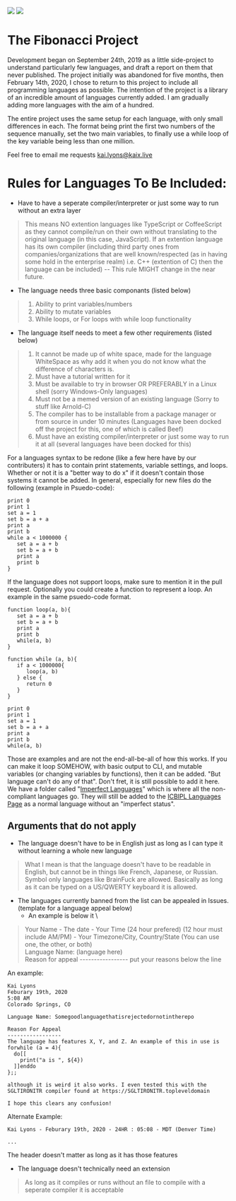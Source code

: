 ![](https://img.shields.io/github/repo-size/KaiLyons/Fibonacci) ![](https://img.shields.io/github/license/KaiLyons/Fibonacci)
# The Fibonacci Project
Development began on September 24th, 2019 as a little side-project to understand particularly few languages, and draft a report on them that never published. The project initially was abandoned for five months, then February 14th, 2020, I chose to return to this project to include all programming languages as possible. The intention of the project is a library of an incredible amount of languages currently added. I am gradually adding more languages with the aim of a hundred.

The entire project uses the same setup for each language, with only small differences in each. The format being print the first two numbers of the sequence manually, set the two main variables, to finally use a while loop of the key variable being less than one million.

Feel free to email me requests [kai.lyons@kaix.live](mailto:kai.lyons@kaix.live)

# Rules for Languages To Be Included:
- Have to have a seperate compiler/interpreter or just some way to run without an extra layer
> This means NO extention languages like TypeScript or CoffeeScript as they cannot compile/run on their own without translating to the original language (in this case, JavaScript). If an extention language has its own compiler (including third party ones from companies/organizations that are well known/respected (as in having some hold in the enterprise realm) i.e. C++ (extention of C) then the language can be included) -- This rule MIGHT change in the near future.

- The language needs three basic componants (listed below)
> 1. Ability to print variables/numbers
> 2. Ability to mutate variables
> 3. While loops, or For loops with while loop functionality

- The language itself needs to meet a few other requirements (listed below)
> 1. It cannot be made up of white space, made for the language WhiteSpace as why add it when you do not know what the difference of characters is.
> 2. Must have a tutorial written for it
> 3. Must be available to try in browser OR PREFERABLY in a Linux shell (sorry Windows-Only languages)
> 4. Must not be a memed version of an existing language (Sorry to stuff like Arnold-C)
> 5. The compiler has to be installable from a package manager or from source in under 10 minutes (Languages have been docked off the project for this, one of which is called Beef)
> 6. Must have an existing compiler/interpreter or just some way to run it at all (several languages have been docked for this)

For a languages syntax to be redone (like a few here have by our contributers) it has to contain print statements, variable settings, and loops. Whether or not it is a "better way to do x" if it doesn't contain those systems it cannot be added. In general, especially for new files do the following (example in Psuedo-code):
```
print 0
print 1
set a = 1
set b = a + a
print a
print b
while a < 1000000 {
   set a = a + b
   set b = a + b
   print a
   print b
}
```
If the language does not support loops, make sure to mention it in the pull request. Optionally you could create a function to represent a loop. An example in the same psuedo-code format.
```
function loop(a, b){
   set a = a + b
   set b = a + b
   print a
   print b 
   while(a, b)
}

function while (a, b){
   if a < 1000000{
      loop(a, b)
   } else {
      return 0
   }
}

print 0
print 1
set a = 1
set b = a + a
print a
print b
while(a, b)
```
Those are examples and are not the end-all-be-all of how this works. If you can make it loop SOMEHOW, with basic output to CLI, and mutable variables (or changing variables by functions), then it can be added. "But <somelang> language can't do any of that". Don't fret, it is still possible to add it here. We have a folder called "[Imperfect Languages](https://github.com/ICBIPL/Fibonacci/tree/master/Imperfect%20Languages)" which is where all the non-compliant languages go. They will still be added to the [ICBIPL Languages Page](https://icbipl.com/languages) as a normal language without an "imperfect status".

## Arguments that do not apply
- The language doesn't have to be in English just as long as I can type it without learning a whole new language
> What I mean is that the language doesn't have to be readable in English, but cannot be in things like French, Japanese, or Russian. Symbol only languages like BrainFuck are allowed. Basically as long as it can be typed on a US/QWERTY keyboard it is allowed.
- The languages currently banned from the list can be appealed in Issues. (template for a language appeal below)
   - An example is below it \
> Your Name - The date - Your Time (24 hour prefered) (12 hour must include AM/PM) - Your Timezone/City, Country/State (You can use one, the other, or both) \
> Language Name: (language here) \
> Reason for appeal
> \-----------------
> put your reasons below the line 

An example:
```
Kai Lyons
Feburary 19th, 2020
5:08 AM
Colorado Springs, CO

Language Name: Somegoodlanguagethatisrejectedornotintherepo

Reason For Appeal
-----------------
The language has features X, Y, and Z. An example of this in use is
forwhile (a = 4){
  do[[
    print("a is ", ${4})
  ]]enddo
};;

although it is weird it also works. I even tested this with the SGLTIRONITR compiler found at https://SGLTIRONITR.topleveldomain

I hope this clears any confusion!
```

Alternate Example:
```
Kai Lyons - Feburary 19th, 2020 - 24HR : 05:08 - MDT (Denver Time)

...
```

The header doesn't matter as long as it has those features

- The language doesn't technically need an extension
> As long as it compiles or runs without an file to compile with a seperate compiler it is acceptable
